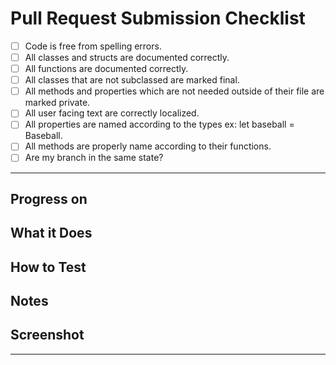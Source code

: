 # Pull Request Submission Checklist 

- [ ]  Code is free from spelling errors.
- [ ]  All classes and structs are documented correctly.
- [ ]  All functions are documented correctly.
- [ ]  All classes that are not subclassed are marked final.
- [ ]  All methods and properties which are not needed outside of their file are marked private.
- [ ]  All user facing text are correctly localized.
- [ ]  All properties are named according to the types ex: let baseball = Baseball.
- [ ]  All methods are properly name according to their functions.
- [ ]  Are my branch in the same state?
------------------------------------------------------------------------------------------------------------------
## Progress on #

## What it Does

## How to Test

## Notes

## Screenshot
------------------------------------------------------------------------------------------------------------------
